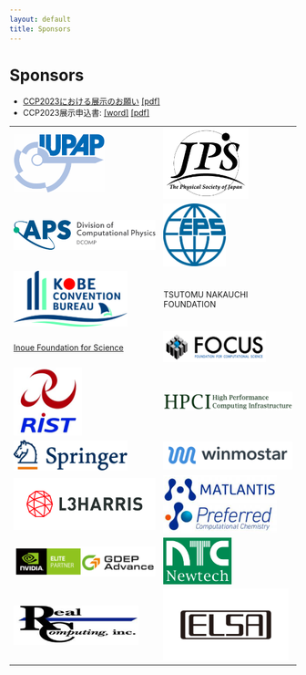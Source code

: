 ```yaml
---
layout: default
title: Sponsors
---
```


# Sponsors

* [CCP2023における展示のお願い](assets/files/CCP2023展示願い-2023-4.pdf) [[pdf]](assets/files/CCP2023展示願い-2023-4.pdf)
* CCP2023展示申込書: [[word]](assets/files/CCP2023展示申込書-2023-4.docx) [[pdf]](assets/files/CCP2023展示申込書-2023-4.pdf)

<table class="noborder">
<tr>
  <td><a href="https://iupap.org/"><img  class="noborder" src="assets/images/iupap-logo.png" width="160" /></a></td>
  <td><a href="https://journals.jps.jp/"><img class="noborder" src="assets/images/jps.png" width="150" /></a></td>
</tr>
<tr>
  <td><a href="assets/files/dcomp-membership.pdf"><img  class="noborder" src="assets/images/dcomp.png" width="260" /></a></td>
  <td><a href="https://www.eps.org/members/group.aspx?id=85228"><img class="noborder" src="assets/images/eps.png" width="110" /></a></td>
</tr>
<tr>
  <td><a href="https://kobe-convention.jp/en/"><img class="noborder" src="assets/images/kobe-convention-bureau.jpg" width="200" /></a></td>
  <td>TSUTOMU NAKAUCHI<br />FOUNDATION</td>
</tr>
<tr>
  <td><a href="https://www.inoue-zaidan.or.jp">Inoue Foundation for Science</a></td>
  <td><a href="https://www.j-focus.or.jp/"><img class="noborder" src="assets/images/focus.jpg" width="180" /></a></td>
</tr>
<tr>
  <td><a href="https://keisan.tokyo.rist.or.jp/"><img class="noborder" src="assets/images/rist.jpg" width="120" /></a></td>
  <td><a href="https://www.hpci-office.jp/"><img class="noborder" src="assets/images/hpci.png" width="250" /></a></td>
</tr>
<tr>
  <td><a href="https://www.springer.com"><img class="noborder" src="assets/images/springer.png" width="200" /></a></td>
  <td><a href="https://winmostar.com/"><img class="noborder" src="assets/images/winmostar.png" width="250" /></a></td>
</tr>
<tr>
  <td><a href="https://www.harrisgeospatial.co.jp/"><img class="noborder" src="assets/images/harris.jpg" width="250" /></a></td>
  <td><a href="https://matlantis.com/"><img class="noborder" src="assets/images/pfcc.png" width="200" /></a></td>
</tr>
<tr>
  <td><a href="https://www.gdep.co.jp/"><img class="noborder" src="assets/images/gdep.png" width="280" /></a></td>
  <td><a href="https://www.newtech.co.jp/"><img class="noborder" src="assets/images/newtech.gif" width="120" /></a></td>
</tr>
<tr>
  <td><a href="http://www.realcomputing.jp/"><img class="noborder" src="assets/images/rc.png" width="220" /></a></td>
  <td><a href="https://www.elsa-jp.co.jp/"><img class="noborder" src="assets/images/elsa.png" width="220" /></a></td>
</tr>

</table>
